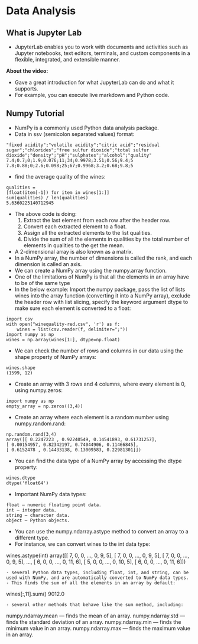 # Data Analysis

## What is Jupyter Lab
- JupyterLab enables you to work with documents and activities such as Jupyter notebooks, text editors, terminals, and custom components in a flexible, integrated, and extensible manner.  


**About the video:**
- Gave a great introduction for what JupyterLab can do and what it supports.
- For example, you can execute live markdown and Python code. 

## Numpy Tutorial
- NumPy is a commonly used Python data analysis package.
- Data in ssv (semicolon separated values) format:
```
"fixed acidity";"volatile acidity";"citric acid";"residual sugar";"chlorides";"free sulfur dioxide";"total sulfur dioxide";"density";"pH";"sulphates";"alcohol";"quality"
7.4;0.7;0;1.9;0.076;11;34;0.9978;3.51;0.56;9.4;5
7.8;0.88;0;2.6;0.098;25;67;0.9968;3.2;0.68;9.8;5
```
- find the average quality of the wines:
```
qualities =
[float(item[-1]) for item in wines[1:]]
sum(qualities) / len(qualities)
5.6360225140712945
```
- The above code is doing:
  1. Extract the last element from each row after the header row.
  2. Convert each extracted element to a float.
  3. Assign all the extracted elements to the list qualities.
  4. Divide the sum of all the elements in qualities by the total number of elements in qualities to the get the mean.
-  A 2-dimensional array is also known as a matrix. 
- In a NumPy array, the number of dimensions is called the rank, and each dimension is called an axis. 
- We can create a NumPy array using the numpy.array function.
- One of the limitations of NumPy is that all the elements in an array have to be of the same type
- In the below example: Import the numpy package, pass the list of lists wines into the array function (converting it into a NumPy array), exclude the header row with list slicing, specify the keyword argument dtype to make sure each element is converted to a float:
```
import csv
with open("winequality-red.csv", 'r') as f:
    wines = list(csv.reader(f, delimiter=";"))
import numpy as np
wines = np.array(wines[1:], dtype=np.float)
```
- We can check the number of rows and columns in our data using the shape property of NumPy arrays:
```
wines.shape
(1599, 12)
```
- Create an array with 3 rows and 4 columns, where every element is 0, using numpy.zeros:
```
import numpy as np
empty_array = np.zeros((3,4)) 
```
- Create an array where each element is a random number using numpy.random.rand:
```
np.random.rand(3,4)
array([[ 0.2247223 , 0.92240549, 0.14541893, 0.61731257],
[ 0.00154957, 0.82342197, 0.74044906, 0.11466845],
[ 0.6152478 , 0.14433138, 0.13009583, 0.22981301]])
```
- You can find the data type of a NumPy array by accessing the dtype property:
```
wines.dtype
dtype('float64')
```
- Important NumPy data types:
```
float — numeric floating point data.
int — integer data.
string — character data.
object — Python objects.
```
- You can use the numpy.ndarray.astype method to convert an array to a different type.
- For instance, we can convert wines to the int data type:

wines.astype(int)
array([[ 7, 0, 0, ..., 0, 9, 5],
[ 7, 0, 0, ..., 0, 9, 5],
[ 7, 0, 0, ..., 0, 9, 5],
...,
[ 6, 0, 0, ..., 0, 11, 6],
[ 5, 0, 0, ..., 0, 10, 5],
[ 6, 0, 0, ..., 0, 11, 6]])
```
- several Python data types, including float, int, and string, can be used with NumPy, and are automatically converted to NumPy data types.
- This finds the sum of all the elements in an array by default:
```
wines[:,11].sum()
9012.0
```
- several other methods that behave like the sum method, including:
```
numpy.ndarray.mean — finds the mean of an array.
numpy.ndarray.std — finds the standard deviation of an array.
numpy.ndarray.min — finds the minimum value in an array.
numpy.ndarray.max — finds the maximum value in an array.
```

